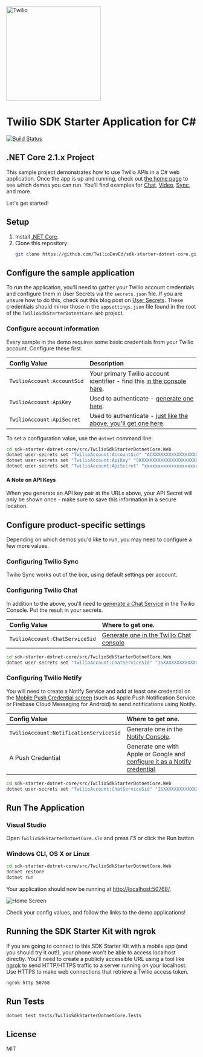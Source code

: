 <a href="https://www.twilio.com">
  <img src="https://static0.twilio.com/marketing/bundles/marketing/img/logos/wordmark-red.svg" alt="Twilio" width="250" />
</a>

# Twilio SDK Starter Application for C#

[![Build Status](https://travis-ci.org/TwilioDevEd/sdk-starter-dotnet-core.svg?branch=master)](https://travis-ci.org/TwilioDevEd/sdk-starter-dotnet-core)

## .NET Core 2.1.x Project

This sample project demonstrates how to use Twilio APIs in a C# web
application. Once the app is up and running, check out [the home page](http://localhost:3000)
to see which demos you can run. You'll find examples for [Chat](https://www.twilio.com/chat),
[Video](https://www.twilio.com/video), [Sync](https://www.twilio.com/sync), and more.

Let's get started!

## Setup

1. Install [.NET Core](https://www.microsoft.com/net/core).
2. Clone this repository:
    ```bash
    git clone https://github.com/TwilioDevEd/sdk-starter-dotnet-core.git
    ```

## Configure the sample application

To run the application, you'll need to gather your Twilio account credentials and configure them
in User Secrets via the `secrets.json` file. If you are unsure how to do this, check out this blog post on [User Secrets](https://www.twilio.com/blog/2018/05/user-secrets-in-a-net-core-web-app.html).
These credentials should mirror those in the `appsettings.json` file found in the root of the `TwilioSdkStarterDotnetCore.Web` project.

### Configure account information

Every sample in the demo requires some basic credentials from your Twilio account. Configure these first.

| Config Value       | Description                                                                                                           |
| :----------------- | :-------------------------------------------------------------------------------------------------------------------- |
| `TwilioAccount:AccountSid` | Your primary Twilio account identifier - find this [in the console here](https://www.twilio.com/console).             |
| `TwilioAccount:ApiKey`     | Used to authenticate - [generate one here](https://www.twilio.com/console/dev-tools/api-keys).                        |
| `TwilioAccount:ApiSecret`  | Used to authenticate - [just like the above, you'll get one here](https://www.twilio.com/console/dev-tools/api-keys). |

To set a configuration value, use the `dotnet` command line:

```bash
cd sdk-starter-dotnet-core/src/TwilioSdkStarterDotnetCore.Web
dotnet user-secrets set "TwilioAccount:AccountSid" "ACXXXXXXXXXXXXXXXXXXXXXXXXXXXXXXXX"
dotnet user-secrets set "TwilioAccount:ApiKey" "SKXXXXXXXXXXXXXXXXXXXXXXXXXXXXXXXX"
dotnet user-secrets set "TwilioAccount:ApiSecret" "xxxxxxxxxxxxxxxxxxxxxxxx"
```

#### A Note on API Keys

When you generate an API key pair at the URLs above, your API Secret will only be shown once -
make sure to save this information in a secure location.

## Configure product-specific settings

Depending on which demos you'd like to run, you may need to configure a few more values.

### Configuring Twilio Sync

Twilio Sync works out of the box, using default settings per account.

### Configuring Twilio Chat

In addition to the above, you'll need to [generate a Chat Service](https://www.twilio.com/console/chat/services) in the Twilio Console. Put the result in your secrets.

| Config Value           | Where to get one.                                                                       |
| :--------------------- | :-------------------------------------------------------------------------------------- |
| `TwilioAccount:ChatServiceSid` | [Generate one in the Twilio Chat console](https://www.twilio.com/console/chat/services) |

```bash
cd sdk-starter-dotnet-core/src/TwilioSdkStarterDotnetCore.Web
dotnet user-secrets set "TwilioAccount:ChatServiceSid" "ISXXXXXXXXXXXXXXXXXXXXXXXXXXXXXXXX"
```

### Configuring Twilio Notify

You will need to create a Notify Service and add at least one credential on the [Mobile Push Credential screen](https://www.twilio.com/console/notify/credentials) (such as Apple Push Notification Service or Firebase Cloud Messaging for Android) to send notifications using Notify.

| Config Value                   | Where to get one.                                                                                                                  |
| :----------------------------- | :--------------------------------------------------------------------------------------------------------------------------------- |
| `TwilioAccount:NotificationServiceSid` | Generate one in the [Notify Console](https://www.twilio.com/console/notify/services). |
| A Push Credential              | Generate one with Apple or Google and [configure it as a Notify credential](https://www.twilio.com/console/notify/credentials).    |

```bash
cd sdk-starter-dotnet-core/src/TwilioSdkStarterDotnetCore.Web
dotnet user-secrets set "TwilioAccount:ChatServiceSid" "ISXXXXXXXXXXXXXXXXXXXXXXXXXXXXXXXX"
```

## Run The Application

### Visual Studio

Open `TwilioSdkStarterDotnetCore.sln` and press _F5_ or click the Run button

### Windows CLI, OS X or Linux

```bash
cd sdk-starter-dotnet-core/src/TwilioSdkStarterDotnetCore.Web
dotnet restore
dotnet run
```

Your application should now be running at [http://localhost:50768/](http://localhost:50768/).

![Home Screen](https://cloud.githubusercontent.com/assets/809856/23171215/8107bd9e-f817-11e6-94c5-2b132d798fae.png)

Check your config values, and follow the links to the demo applications!

## Running the SDK Starter Kit with ngrok

If you are going to connect to this SDK Starter Kit with a mobile app (and you should try it out!), your phone won't be able to access localhost directly. You'll need to create a publicly accessible URL using a tool like [ngrok](https://ngrok.com/) to send HTTP/HTTPS traffic to a server running on your localhost. Use HTTPS to make web connections that retrieve a Twilio access token.

```bash
ngrok http 50768
```

## Run Tests

```bash
dotnet test tests/TwilioSdkStarterDotnetCore.Tests
```

## License

MIT
